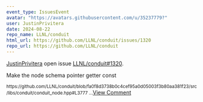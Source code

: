 ```yaml
---
event_type: IssuesEvent
avatar: "https://avatars.githubusercontent.com/u/35237779?"
user: JustinPrivitera
date: 2024-08-22
repo_name: LLNL/conduit
html_url: https://github.com/LLNL/conduit/issues/1320
repo_url: https://github.com/LLNL/conduit
---
```


<a href='https://github.com/JustinPrivitera' target='_blank'>JustinPrivitera</a> open issue <a href='https://github.com/LLNL/conduit/issues/1320' target='_blank'>LLNL/conduit#1320</a>.

<p>Make the node schema pointer getter const</p><small>https://github.com/LLNL/conduit/blob/fa0f8d3738b0c4cef95a0d05003f3b80aa381f23/src/libs/conduit/conduit_node.hpp#L3777...</small><a href='https://github.com/LLNL/conduit/issues/1320' target='_blank'>View Comment</a>